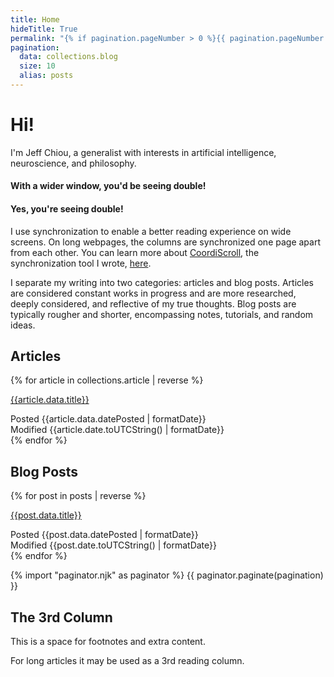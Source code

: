 ```yaml
---
title: Home
hideTitle: True
permalink: "{% if pagination.pageNumber > 0 %}{{ pagination.pageNumber + 1 }}/{% endif %}index.html"
pagination:
  data: collections.blog
  size: 10
  alias: posts
---
```

# Hi!
I'm Jeff Chiou, a generalist with interests in artificial intelligence, neuroscience, and philosophy.


#### <span class="xl:hidden">With a wider window, you'd be seeing double!</span>
#### <span class="hidden xl:inline">Yes, you're seeing double!</span>
I use synchronization to enable a better reading experience on wide screens. On long webpages, the columns are synchronized one page apart from each other. You can learn more about [CoordiScroll](https://jeffchiou.github.io/coordiscroll/), the synchronization tool I wrote, [here](https://github.com/jeffchiou/coordiscroll/).

I separate my writing into two categories: articles and blog posts. Articles are considered constant works in progress and are more researched, deeply considered, and reflective of my true thoughts. Blog posts are typically rougher and shorter, encompassing notes, tutorials, and random ideas.

## Articles

{% for article in collections.article | reverse %}
<div class="flex justify-between items-center">

[{{article.data.title}}]({{site.baseUrl}}{{article.url}})

  <div class="text-sm text-gray-600 flex flex-col items-end">
  <div>Posted {{article.data.datePosted | formatDate}}</div>
  <div>Modified {{article.date.toUTCString() | formatDate}}</div>
  </div>
</div>
{% endfor %}

## Blog Posts

{% for post in posts | reverse %}
<div class="flex justify-between items-center">

[{{post.data.title}}]({{site.baseUrl}}{{post.url}})

  <div class="text-sm text-gray-600 flex flex-col items-end">
  <div>Posted {{post.data.datePosted | formatDate}}</div>
  <div>Modified {{post.date.toUTCString() | formatDate}}</div>
  </div>
</div>
{% endfor %}

{% import "paginator.njk" as paginator %}
{{ paginator.paginate(pagination) }}

<div id="auxiliary-content" class="hidden">

## The 3rd Column

This is a space for footnotes and extra content. 

For long articles it may be used as a 3rd reading column.

</div>
